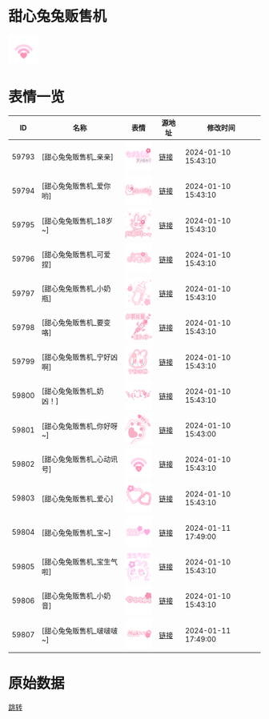 # 甜心兔兔贩售机

<img src="./cover.png" height="60" alt="cover" />

# 表情一览

|ID|名称|表情|源地址|修改时间|
|----|----|----|----|----|
|59793|[甜心兔兔贩售机_亲亲]|<img src="./pic/059793_%5B甜心兔兔贩售机_亲亲%5D.png" height="60" alt="亲亲"/>|[链接](https://i0.hdslb.com/bfs/garb/3fffdbc3a105e4a9d35a3fdad02182aa31d1a959.png)|2024-01-10 15:43:10|
|59794|[甜心兔兔贩售机_爱你哟]|<img src="./pic/059794_%5B甜心兔兔贩售机_爱你哟%5D.png" height="60" alt="爱你哟"/>|[链接](https://i0.hdslb.com/bfs/garb/bff5f550e951c5d78e70fe44372ebd85f69744fb.png)|2024-01-10 15:43:10|
|59795|[甜心兔兔贩售机_18岁~]|<img src="./pic/059795_%5B甜心兔兔贩售机_18岁~%5D.png" height="60" alt="18岁~"/>|[链接](https://i0.hdslb.com/bfs/garb/f7cc5aa76effe753d6481492f04197c477e9ead8.png)|2024-01-10 15:43:10|
|59796|[甜心兔兔贩售机_可爱捏]|<img src="./pic/059796_%5B甜心兔兔贩售机_可爱捏%5D.png" height="60" alt="可爱捏"/>|[链接](https://i0.hdslb.com/bfs/garb/37c15d20fc80facc14eff8a52c7cbb835b4969a1.png)|2024-01-10 15:43:10|
|59797|[甜心兔兔贩售机_小奶瓶]|<img src="./pic/059797_%5B甜心兔兔贩售机_小奶瓶%5D.png" height="60" alt="小奶瓶"/>|[链接](https://i0.hdslb.com/bfs/garb/036ab5fa215a9752818af3f35e4e1b302eb584c9.png)|2024-01-10 15:43:10|
|59798|[甜心兔兔贩售机_要变咯]|<img src="./pic/059798_%5B甜心兔兔贩售机_要变咯%5D.png" height="60" alt="要变咯"/>|[链接](https://i0.hdslb.com/bfs/garb/2b2b598d6df46600dfaf63c544525449faa9f5cd.png)|2024-01-10 15:43:10|
|59799|[甜心兔兔贩售机_宁好凶啊]|<img src="./pic/059799_%5B甜心兔兔贩售机_宁好凶啊%5D.png" height="60" alt="宁好凶啊"/>|[链接](https://i0.hdslb.com/bfs/garb/fc78c2f141f1a4f2b73faea784bd8fcc06033af4.png)|2024-01-10 15:43:10|
|59800|[甜心兔兔贩售机_奶凶！]|<img src="./pic/059800_%5B甜心兔兔贩售机_奶凶！%5D.png" height="60" alt="奶凶！"/>|[链接](https://i0.hdslb.com/bfs/garb/1473f73846a91b4a51740698913cea586cd9fa5c.png)|2024-01-10 15:43:10|
|59801|[甜心兔兔贩售机_你好呀~]|<img src="./pic/059801_%5B甜心兔兔贩售机_你好呀~%5D.png" height="60" alt="你好呀~"/>|[链接](https://i0.hdslb.com/bfs/garb/3ff0c101349427fe1ebbc51972c8d8eb9cbf17bf.png)|2024-01-10 15:43:00|
|59802|[甜心兔兔贩售机_心动讯号]|<img src="./pic/059802_%5B甜心兔兔贩售机_心动讯号%5D.png" height="60" alt="心动讯号"/>|[链接](https://i0.hdslb.com/bfs/garb/f91c2a36c2f5fb79fc7d419fb857768455bb8467.png)|2024-01-10 15:43:10|
|59803|[甜心兔兔贩售机_爱心]|<img src="./pic/059803_%5B甜心兔兔贩售机_爱心%5D.png" height="60" alt="爱心"/>|[链接](https://i0.hdslb.com/bfs/garb/adf86f2059af1774dc1304145f1707b9375ed96f.png)|2024-01-10 15:43:10|
|59804|[甜心兔兔贩售机_宝~]|<img src="./pic/059804_%5B甜心兔兔贩售机_宝~%5D.png" height="60" alt="宝~"/>|[链接](https://i0.hdslb.com/bfs/garb/a84a0331c6b62762f08164148bbf53c7a00a3fda.png)|2024-01-11 17:49:00|
|59805|[甜心兔兔贩售机_宝生气啦]|<img src="./pic/059805_%5B甜心兔兔贩售机_宝生气啦%5D.png" height="60" alt="宝生气啦"/>|[链接](https://i0.hdslb.com/bfs/garb/91761711407ead67d8113b416e24d479ff18b984.png)|2024-01-10 15:43:10|
|59806|[甜心兔兔贩售机_小奶音]|<img src="./pic/059806_%5B甜心兔兔贩售机_小奶音%5D.png" height="60" alt="小奶音"/>|[链接](https://i0.hdslb.com/bfs/garb/41634b08356d33be84cfb33c0cd5d9e80cf63d81.png)|2024-01-10 15:43:10|
|59807|[甜心兔兔贩售机_啵啵啵~]|<img src="./pic/059807_%5B甜心兔兔贩售机_啵啵啵~%5D.png" height="60" alt="啵啵啵~"/>|[链接](https://i0.hdslb.com/bfs/garb/f132e5da6ce6bec3c78bf0b72c2b4840479c371c.png)|2024-01-11 17:49:00|

# 原始数据

[跳转](./raw.json)

